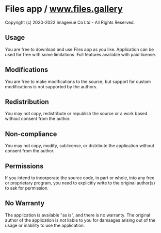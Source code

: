 
# Files app / www.files.gallery

Copyright (c) 2020-2022 Imagevue Co Ltd - All Rights Reserved.

## Usage
You are free to download and use Files app as you like. Application can be used for free with some limitations. Full features available with paid license.

## Modifications
You are free to make modifications to the source, but support for custom modifications is not supported by the authors.

## Redistribution
You may not copy, redistribute or republish the source or a work based without consent from the author.

## Non-compliance
You may not copy, modify, sublicense, or distribute the application without consent from the author.

## Permissions
If you intend to incorporate the source code, in part or whole, into any free or proprietary program, you need to explicitly write to the original author(s) to ask for permission.
 
## No Warranty
The application is available "as is", and there is no warranty. The original author of the application is not liable to you for damaages arising out of the usage or inability to use the application.
